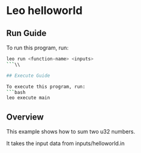 # Leo helloworld

## Run Guide

To run this program, run:
```bash
leo run <function-name> <inputs>
```\\

## Execute Guide

To execute this program, run:
```bash
leo execute main
```

## Overview 

This example shows how to sum two u32 numbers.

It takes the input data from inputs/helloworld.in
